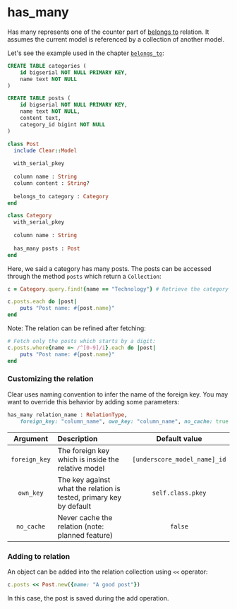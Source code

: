 # has\_many

Has many represents one of the counter part of [belongs to](belongs_to.md) relation. It assumes the current model is referenced by a collection of another model.

Let's see the example used in the chapter [`belongs_to`](belongs_to.md):

```sql
CREATE TABLE categories (
    id bigserial NOT NULL PRIMARY KEY, 
    name text NOT NULL
)

CREATE TABLE posts (
    id bigserial NOT NULL PRIMARY KEY,
    name text NOT NULL,
    content text,
    category_id bigint NOT NULL
)
```

```ruby
class Post
  include Clear::Model
  
  with_serial_pkey
  
  column name : String
  column content : String?
  
  belongs_to category : Category
end

class Category
  with_serial_pkey
  
  column name : String
  
  has_many posts : Post
end
```

Here, we said a category has many posts. The posts can be accessed through the method `posts` which return a `Collection`:

```ruby
c = Category.query.find!{name == "Technology"} # Retrieve the category named Technology

c.posts.each do |post|
    puts "Post name: #{post.name}"
end
```

Note: The relation can be refined after fetching:

```ruby
# Fetch only the posts which starts by a digit: 
c.posts.where{name =~ /^[0-9]/i}.each do |post|
    puts "Post name: #{post.name}"
end
```

### Customizing the relation

Clear uses naming convention to infer the name of the foreign key. You may want to override this behavior by adding some parameters:

```ruby
has_many relation_name : RelationType, 
    foreign_key: "column_name", own_key: "column_name", no_cache: true|false
```

| Argument | Description | Default value |
| :---: | :--- | :---: |
| `foreign_key` | The foreign key which is inside the relative model | `[underscore_model_name]_id` |
| `own_key` | The key against what the relation is tested, primary key by default | `self.class.pkey` |
| `no_cache` | Never cache the relation \(note: planned feature\) | `false` |

### Adding to relation

An object can be added into the relation collection using `<<` operator:

```ruby
c.posts << Post.new({name: "A good post"})
```

In this case, the post is saved during the add operation.

